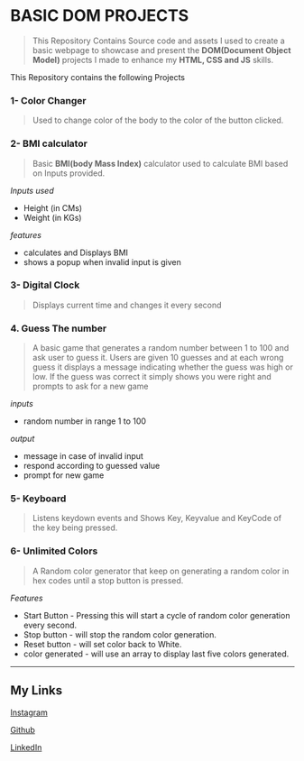 # BASIC DOM PROJECTS

>This Repository Contains Source code and assets I used to create a basic webpage to showcase and present the **DOM(Document Object Model)** projects I made to enhance my **HTML,  CSS and JS** skills.

This Repository contains the following Projects

### 1- Color Changer
>Used to change color of the body to the color of the button clicked.

### 2- BMI calculator
>Basic **BMI(body Mass Index)** calculator used to calculate BMI based on Inputs provided.

*Inputs used*

- Height (in CMs) 
- Weight (in KGs)

*features*

- calculates and Displays BMI
- shows a popup when invalid input is given

### 3- Digital Clock
>Displays current time and changes it every second

### 4. Guess The number

>A basic game that generates a random number between 1 to 100 and ask user to guess it. Users are given 10 guesses and at each wrong guess it displays a message indicating whether the guess was high or low.
If the guess was correct it simply shows you were right and prompts to ask for a new game

*inputs*
- random number in range 1 to 100

*output*
- message in case of invalid input
- respond according to guessed value
- prompt for new game

### 5- Keyboard

> Listens keydown events and Shows Key, Keyvalue and KeyCode of the key being pressed. 

### 6- Unlimited Colors
> A Random color generator that keep on generating a random color in hex codes until a stop button is pressed.

*Features*
- Start Button - Pressing this will start a cycle of random color generation every second.
- Stop button -  will stop the random color generation.
- Reset button -  will set color back to White.
- color generated -  will use an array to display last five colors generated.

---


## My Links

[Instagram](https://www.instagram.com/im_ut_2308)

[Github](https://www.github.com/imutkarsht)

[LinkedIn](https://www.linkedin.com/in/utkarsh-tiwari-8329b4292/)
